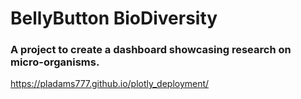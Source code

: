 # BellyButton BioDiversity
### A project to create a dashboard showcasing research on micro-organisms.

https://pladams777.github.io/plotly_deployment/

